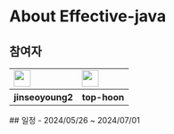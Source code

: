 # About Effective-java
## 참여자
<table>
    <tr>
        <td>
            <a href="https://github.com/top-hoon"> 
                <img src="https://avatars.githubusercontent.com/u/79463595?v=4" width="30" height="30" alt=""/>
            </a>
        </td>
        <td>
            <a href="https://github.com/jinseoyoung2">
                <img src="https://avatars.githubusercontent.com/u/44155993?v=4" width="30" height="30" alt=""/>
            </a>
        </td>
    </tr>
    <tr>
        <th>
            jinseoyoung2
        </th>
        <th>
            top-hoon
        </th>
    </tr>
</table>
## 일정
- 2024/05/26 ~ 2024/07/01


